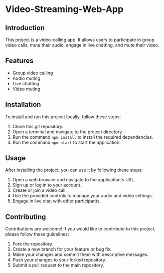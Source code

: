 # Video-Streaming-Web-App

## Introduction
This project is a video-calling app. It allows users to participate in group video calls, mute their audio, engage in live chatting, and mute their video.

## Features
- Group video calling
- Audio muting
- Live chatting
- Video muting

## Installation
To install and run this project locally, follow these steps:
1. Clone this git repository.
2. Open a terminal and navigate to the project directory.
3. Run the command `npm install` to install the required dependencies.
4. Run the command `npm start` to start the application.

## Usage
After installing the project, you can use it by following these steps:
1. Open a web browser and navigate to the application's URL.
2. Sign up or log in to your account.
3. Create or join a video call.
4. Use the provided controls to manage your audio and video settings.
5. Engage in live chat with other participants.

## Contributing
Contributions are welcome! If you would like to contribute to this project, please follow these guidelines:
1. Fork the repository.
2. Create a new branch for your feature or bug fix.
3. Make your changes and commit them with descriptive messages.
4. Push your changes to your forked repository.
5. Submit a pull request to the main repository.
